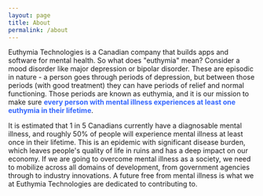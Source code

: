 ```yaml
---
layout: page
title: About
permalink: /about
---
```


Euthymia Technologies is a Canadian company that builds apps and software for mental health. So what does "euthymia" mean? Consider a mood disorder like major depression or bipolar disorder. These are episodic in nature - a person goes through periods of depression, but between those periods (with good treatment) they can have periods of relief and normal functioning. Those periods are known as euthymia, and it is our mission to make sure **<span style="color: #3366ff;">every person with mental illness experiences at least one euthymia in their lifetime</span>**.

It is estimated that 1 in 5 Canadians currently have a diagnosable mental illness, and roughly 50% of people will experience mental illness at least once in their lifetime. This is an epidemic with significant disease burden, which leaves people's quality of life in ruins and has a deep impact on our economy. If we are going to overcome mental illness as a society, we need to mobilize across all domains of development, from government agencies through to industry innovations. A future free from mental illness is what we at Euthymia Technologies are dedicated to contributing to.
